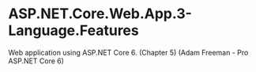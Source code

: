 # ASP.NET.Core.Web.App.3-Language.Features
Web application using ASP.NET Core 6. (Chapter 5) (Adam Freeman - Pro ASP.NET Core 6)
